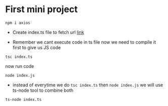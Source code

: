 # First mini project

`npm i axios`

- Create index.ts file to fetch url [link](https://jsonplaceholder.typicode.com/todos/1)

- Remember we cant execute code in ts file now we need to compile it first to give us JS code

`tsc index.ts`

now run code

`node index.js`

- instead of everytime we do
  `tsc index.ts`
  then
  `node index.js`
  we will use ts-node tool to combine both

`ts-node index.ts`
